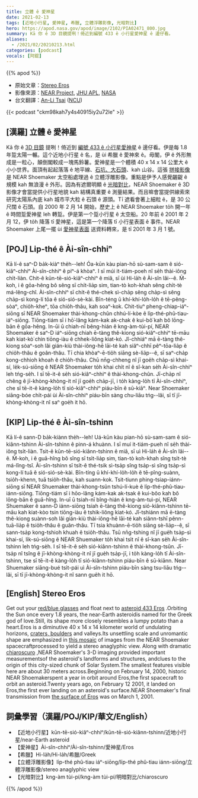 ```yaml
---
title: 立體 ê 愛神星
date: 2021-02-13
tags: [近地小行星, 愛神星, 希臘, 立體浮雕影像, 光暗對比]
hero: https://apod.nasa.gov/apod/image/2102/PIA02471_800.jpg
summary: Kā 你 ê 3D 目鏡提咧！倚近到編號 433 ê 小行星愛神星 ê 邊仔看。
aliases:
  - /2021/02/20210213.html
categories: [podcast]
vocals: [阿錕]
---
```


{{% apod %}}

- 原始文章：[Stereo Eros](https://apod.nasa.gov/apod/ap210213.html)
- 影像來源：[NEAR Project](https://near.jhuapl.edu/), [JHU APL](https://sd-www.jhuapl.edu/), [NASA](https://www.nasa.gov/)
- 台文翻譯：[An-Li Tsai](mailto:thianbun.taigi@gmail.com) ([NCU](https://www.astro.ncu.edu.tw))

{{< podcast "ckm98kah7y4s40915iy2u72le" >}}

## [漢羅] 立體 ê 愛神星

Kā 你 ê [3D 目鏡](https://photojournal.jpl.nasa.gov/Help/VendorList.html#Glasses) 提咧！倚近到 [編號 433 ê 小行星愛神星](https://solarsystem.nasa.gov/asteroids-comets-and-meteors/asteroids/433-eros/in-depth/) ê 邊仔看。伊是每 1.8 年踅太陽一輾。這个近地小行星 ê 名，是 ùi 希臘 ê 愛神來 ê。毋閣，伊 ê 外形無成是一粒心，顛倒閣較成一塊馬鈴薯。愛神星是一个體積 40 x 14 x 14 公里大 ê 小小世界。面頂有起起落落 ê 地平線、[石坑、大石頭](https://apod.nasa.gov/apod/ap000721.html)、kah 山谷。這張 [拼接影像](https://photojournal.jpl.nasa.gov/catalog/PIA02471) 是 NEAR Shoemaker 太空船處理過 ê 立體浮雕影像。重點是伊予人感覺齷齪 ê 規模 kah 無浪漫 ê 外形。因為有遮爾明顯 ê [光暗對比](https://en.wikipedia.org/wiki/Chiaroscuro#Gallery)，NEAR Shoemaker ê 3D 影像才會當提供小行星地貌 kah 結構真重要 ê 測量結果。而且嘛會當提供線索來研究太陽系內底 kah 城市平大粒 ê 石頭 ê 源頭。Tī 遮看會著上細粒 ê，是 30 公尺闊 ê 石頭。自 2000 年 2 月 14 開始，歷史上 ê NEAR Shoemaker to̍h 開一年 ê 時間踅愛神星 leh 轉踅。伊是第一个踅小行星 ê 太空船。20 年前 ê 2001 年 2 月 12，伊 to̍h 降落 tī 愛神星，這是第一个降落 tī 小行星表面 ê 事件。NEAR Shoemaker 上尾一擺 ùi [愛神星表面](https://apod.nasa.gov/apod/ap090607.html) 送資料轉來，是 tī 2001 年 3 月 1 號。

## [POJ] Li̍p-thé ê Ài-sîn-chhiⁿ

Kā lí-ê saⁿ-D ba̍k-kiàⁿ the̍h--leh! Óa-kūn kàu pian-hō sù-sam-sam ê sió-kiâⁿ-chhiⁿ Ài-sîn-chhiⁿ ê piⁿ-á khòaⁿ. I sī múi it-tiám-poeh nî se̍h thài-iông chi̍t-liàn. Chit-ê kūn-tē-sió-kiâⁿ-chhiⁿ ê miâ, sī ùi Hi-la̍h ê Ài-sîn lâi--ê. M̄-koh, i ê gōa-hêng bô sêng sī chi̍t-lia̍p sim, tian-tò koh-khah sêng chi̍t-tè má-lêng-chî. Ài-sîn-chhiⁿ sī chi̍t-ê thé-chek sì-cha̍p sêng cha̍p-sì sêng cha̍p-sì kong-lí tōa ê sió-sió-sè-kài. Bīn-téng ū khí-khí-lo̍h-lo̍h ê tē-pêng-sòaⁿ, chio̍h-kheⁿ, tōa chio̍h-thâu, kah soaⁿ-kok. Chit-tiuⁿ pheng-chiap-iáⁿ-siōng sī NEAR Shoemaker thài-khong-chûn chhú-lí-kòe ê li̍p-thé-phû-tiau-iáⁿ-siōng. Tiōng-tiám sī i hō͘-lâng kám-kak ak-chak ê kui-bô͘ kah bô lōng-bān ê gōa-hêng. In-ūi ū chiah-nī bêng-hián ê kng-àm-tùi-pí, NEAR Shoemaker ê saⁿ-D iáⁿ-siōng chiah ē-tàng thê-kiong sió-kiâⁿ-chhiⁿ tē-māu kah kiat-kò͘ chin tiōng-iàu ê chhek-liông kiat-kó. Jî-chhiáⁿ mā ē-tàng thê-kiong sòaⁿ-soh lâi gián-kiù thài-iông-hē lāi-té kah siâⁿ-chhī pêⁿ-tōa-lia̍p ê chio̍h-thâu ê goân-thâu. Tī chia khòaⁿ-ē-tio̍h siāng sè-lia̍p--ê, sī saⁿ-cha̍p kong-chhioh khoah ê chio̍h-thâu. Chū nn̄g-chheng nî jī goe̍h cha̍p-sì khai-sí, le̍k-sú-siōng ê NEAR Shoemaker to̍h khai chi̍t nî ê sî-kan se̍h Ài-sîn-chhiⁿ leh tńg-se̍h. I sī tē-it-ê se̍h sió-kiâⁿ-chhiⁿ ê thài-khong-chûn. Jī-cha̍p nî chêng ê jī-khòng-khòng-it nî jī goe̍h cha̍p-jī, i to̍h kàng-lo̍h tī Ài-sîn-chhiⁿ, che sī tē-it-ê kàng-lo̍h tī sió-kiâⁿ-chhiⁿ piáu-bīn ê sū-kiāⁿ. Near Shoemaker siāng-bóe chi̍t-pái ùi Ài-sîn-chhiⁿ piáu-bīn sàng chu-liāu tńg--lâi, sī tī jī-khòng-khòng-it nî saⁿ goe̍h it hō.

## [KIP] Li̍p-thé ê Ài-sîn-tshinn

Kā lí-ê sann-D ba̍k-kiànn the̍h--leh! Uá-kūn kàu pian-hō sù-sam-sam ê sió-kiânn-tshinn Ài-sîn-tshinn ê pinn-á khuànn. I sī muí it-tiám-pueh nî se̍h thài-iông tsi̍t-liàn. Tsit-ê kūn-tē-sió-kiânn-tshinn ê miâ, sī uì Hi-la̍h ê Ài-sîn lâi--ê. M̄-koh, i ê guā-hîng bô sîng sī tsi̍t-lia̍p sim, tian-tò koh-khah sîng tsi̍t-tè má-lîng-tsî. Ài-sîn-tshinn sī tsi̍t-ê thé-tsik sì-tsa̍p sîng tsa̍p-sì sîng tsa̍p-sì kong-lí tuā ê sió-sió-sè-kài. Bīn-tíng ū khí-khí-lo̍h-lo̍h ê tē-pîng-suànn, tsio̍h-khenn, tuā tsio̍h-thâu, kah suann-kok. Tsit-tiunn phing-tsiap-iánn-siōng sī NEAR Shuemaker thài-khong-tsûn tshú-lí-kuè ê li̍p-thé-phû-tiau-iánn-siōng. Tiōng-tiám sī i hōo-lâng kám-kak ak-tsak ê kui-bôo kah bô lōng-bān ê guā-hîng. In-uī ū tsiah-nī bîng-hián ê kng-àm-tuì-pí, NEAR Shuemaker ê sann-D iánn-siōng tsiah ē-tàng thê-kiong sió-kiânn-tshinn tē-māu kah kiat-kòo tsin tiōng-iàu ê tshik-liông kiat-kó. Jî-tshiánn mā ē-tàng thê-kiong suànn-soh lâi gián-kiù thài-iông-hē lāi-té kah siânn-tshī pênn-tuā-lia̍p ê tsio̍h-thâu ê guân-thâu. Tī tsia khuànn-ē-tio̍h siāng sè-lia̍p--ê, sī sann-tsa̍p kong-tshioh khuah ê tsio̍h-thâu. Tsū nn̄g-tshing nî jī gue̍h tsa̍p-sì khai-sí, li̍k-sú-siōng ê NEAR Shuemaker to̍h khai tsi̍t nî ê sî-kan se̍h Ài-sîn-tshinn leh tńg-se̍h. I sī tē-it-ê se̍h sió-kiânn-tshinn ê thài-khong-tsûn. Jī-tsa̍p nî tsîng ê jī-khòng-khòng-it nî jī gue̍h tsa̍p-jī, i to̍h kàng-lo̍h tī Ài-sîn-tshinn, tse sī tē-it-ê kàng-lo̍h tī sió-kiânn-tshinn piáu-bīn ê sū-kiānn. Near Shuemaker siāng-bué tsi̍t-pái uì Ài-sîn-tshinn piáu-bīn sàng tsu-liāu tńg--lâi, sī tī jī-khòng-khòng-it nî sann gue̍h it hō.

## [English] Stereo Eros 

Get out your [red/blue glasses](https://photojournal.jpl.nasa.gov/Help/VendorList.html#Glasses) and float next to [asteroid 433 Eros](https://solarsystem.nasa.gov/asteroids-comets-and-meteors/asteroids/433-eros/in-depth/) .Orbiting the Sun once every 1.8 years, the near-Earth asteroidis named for the Greek god of love.Still, its shape more closely resembles a lumpy potato than a heart.Eros is a diminutive 40 x 14 x 14 kilometer world of undulating horizons, [craters, boulders](https://apod.nasa.gov/apod/ap000721.html) and valleys.Its unsettling scale and unromantic shape are emphasized in [this mosaic](https://photojournal.jpl.nasa.gov/catalog/PIA02471) of images from the NEAR Shoemaker spacecraftprocessed to yield a stereo anaglyphic view. Along with dramatic [chiaroscuro](https://en.wikipedia.org/wiki/Chiaroscuro#Gallery) ,NEAR Shoemaker's 3-D imaging provided important measurementsof the asteroid's landforms and structures, andclues to the origin of this city-sized chunk of Solar System.The smallest features visible here are about 30 meters across.Beginning on February 14, 2000, historic NEAR Shoemakerspent a year in orbit around Eros,the first spacecraft to orbit an asteroid.Twenty years ago, on February 12 2001, it landed on Eros,the first ever landing on an asteroid's surface.NEAR Shoemaker's final transmission from [the surface of Eros](https://apod.nasa.gov/apod/ap090607.html) was on March 1, 2001.

## 詞彙學習（漢羅/POJ/KIP/華文/English）

- 【近地小行星】kūn-tē-sió-kiâⁿ-chhiⁿ/kūn-tē-sió-kiânn-tshinn/近地小行星/near-Earth asteroid
- 【愛神星】Ài-sîn-chhiⁿ/Ài-sîn-tshinn/愛神星/Eros
- 【希臘】Hi-la̍h/Hi-la̍h/希臘/Greek
- 【立體浮雕影像】li̍p-thé phû-tiau iáⁿ-siōng/li̍p-thé phû-tiau iánn-siōng/立體浮雕影像/stereo anaglyphic view
- 【光暗對比】kng-àm tùi-pí/kng-àm tùi-pí/明暗對比/chiaroscuro

{{% /apod %}}
